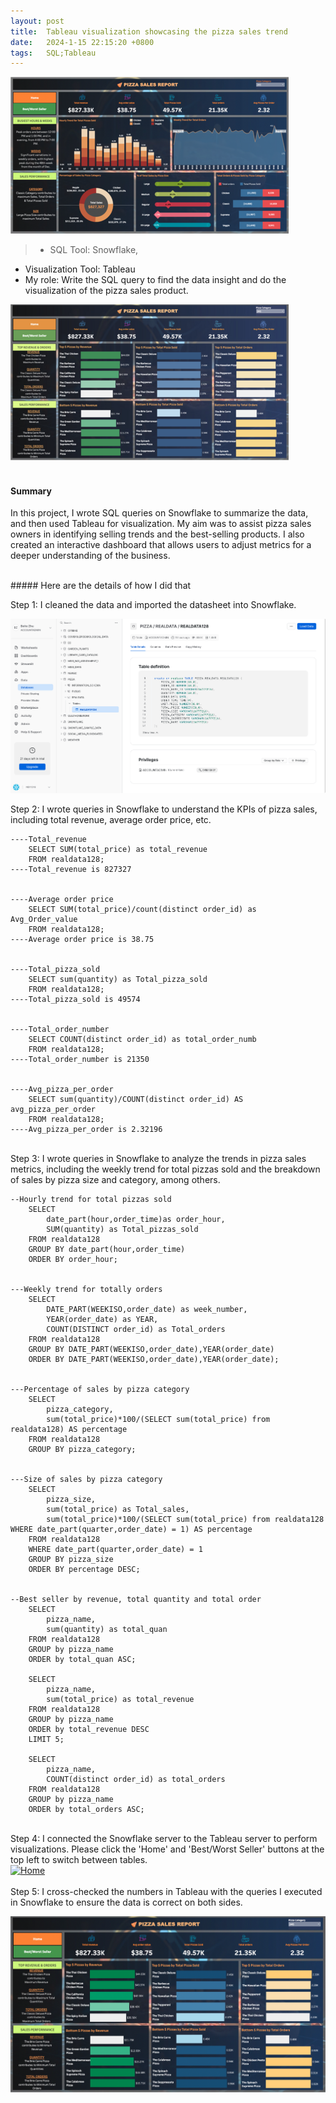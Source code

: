 ```yaml
---
layout: post
title:  Tableau visualization showcasing the pizza sales trend
date:   2024-1-15 22:15:20 +0800
tags:   SQL;Tableau
---
```

![image](../assets/image/pizza_tableau_home_icon.png) 

> - SQL Tool: Snowflake,
- Visualization Tool: Tableau
- My role: Write the SQL query to find the data insight and do the visualization of the pizza sales product. 

![image](../assets/image/pizza_tableau_2nd_icon.png)  
<br/>

#### Summary
In this project, I wrote SQL queries on Snowflake to summarize the data, and then used Tableau for visualization. My aim was to assist pizza sales owners in identifying selling trends and the best-selling products. I also created an interactive dashboard that allows users to adjust metrics for a deeper understanding of the business.

<br/>
##### Here are the details of how I did that

Step 1: I cleaned the data and imported the datasheet into Snowflake. 

![image](../assets/image/Snowflake_database.png)
<br/>

Step 2: I wrote queries in Snowflake to understand the KPIs of pizza sales, including total revenue, average order price, etc. 

```
----Total_revenue
    SELECT SUM(total_price) as total_revenue
    FROM realdata128;
----Total_revenue is 827327


----Average order price
    SELECT SUM(total_price)/count(distinct order_id) as Avg_Order_value
    FROM realdata128;
----Average order price is 38.75


----Total_pizza_sold
    SELECT sum(quantity) as Total_pizza_sold
    FROM realdata128;
----Total_pizza_sold is 49574


----Total_order_number
    SELECT COUNT(distinct order_id) as total_order_numb
    FROM realdata128;
----Total_order_number is 21350


----Avg_pizza_per_order
    SELECT sum(quantity)/COUNT(distinct order_id) AS avg_pizza_per_order
    FROM realdata128;
----Avg_pizza_per_order is 2.32196

```
<br/>
Step 3: I wrote queries in Snowflake to analyze the trends in pizza sales metrics, including the weekly trend for total pizzas sold and the breakdown of sales by pizza size and category, among others.

```
--Hourly trend for total pizzas sold
    SELECT 
        date_part(hour,order_time)as order_hour, 
        SUM(quantity) as Total_pizzas_sold
    FROM realdata128
    GROUP BY date_part(hour,order_time)
    ORDER BY order_hour;


---Weekly trend for totally orders
    SELECT 
        DATE_PART(WEEKISO,order_date) as week_number, 
        YEAR(order_date) as YEAR, 
        COUNT(DISTINCT order_id) as Total_orders
    FROM realdata128
    GROUP BY DATE_PART(WEEKISO,order_date),YEAR(order_date)
    ORDER BY DATE_PART(WEEKISO,order_date),YEAR(order_date);


---Percentage of sales by pizza category
    SELECT 
        pizza_category, 
        sum(total_price)*100/(SELECT sum(total_price) from realdata128) AS percentage
    FROM realdata128
    GROUP BY pizza_category;


---Size of sales by pizza category
    SELECT 
        pizza_size, 
        sum(total_price) as Total_sales,
        sum(total_price)*100/(SELECT sum(total_price) from realdata128 WHERE date_part(quarter,order_date) = 1) AS percentage
    FROM realdata128
    WHERE date_part(quarter,order_date) = 1
    GROUP BY pizza_size
    ORDER BY percentage DESC;


--Best seller by revenue, total quantity and total order
    SELECT 
        pizza_name, 
        sum(quantity) as total_quan
    FROM realdata128
    GROUP by pizza_name
    ORDER by total_quan ASC;

    SELECT 
        pizza_name, 
        sum(total_price) as total_revenue
    FROM realdata128
    GROUP by pizza_name
    ORDER by total_revenue DESC
    LIMIT 5;

    SELECT 
        pizza_name, 
        COUNT(distinct order_id) as total_orders
    FROM realdata128
    GROUP by pizza_name
    ORDER by total_orders ASC;
```
<br/>
Step 4: I connected the Snowflake server to the Tableau server to perform visualizations. Please click the 'Home' and 'Best/Worst Seller' buttons at the top left to switch between tables.



<div class='tableauPlaceholder' id='viz1706640276658' style='position: relative'><noscript><a href='#'><img alt='Home ' src='https:&#47;&#47;public.tableau.com&#47;static&#47;images&#47;pi&#47;pizzatablaue&#47;Home&#47;1_rss.png' style='border: none' /></a></noscript><object class='tableauViz'  style='display:none;'><param name='host_url' value='https%3A%2F%2Fpublic.tableau.com%2F' /> <param name='embed_code_version' value='3' /> <param name='site_root' value='' /><param name='name' value='pizzatablaue&#47;Home' /><param name='tabs' value='no' /><param name='toolbar' value='yes' /><param name='static_image' value='https:&#47;&#47;public.tableau.com&#47;static&#47;images&#47;pi&#47;pizzatablaue&#47;Home&#47;1.png' /> <param name='animate_transition' value='yes' /><param name='display_static_image' value='yes' /><param name='display_spinner' value='yes' /><param name='display_overlay' value='yes' /><param name='display_count' value='yes' /><param name='language' value='en-US' /></object></div>                

<script type='text/javascript'>                    var divElement = document.getElementById('viz1706640276658');                    var vizElement = divElement.getElementsByTagName('object')[0];                    if ( divElement.offsetWidth > 800 ) { vizElement.style.width='1100px';vizElement.style.height='950px';} else if ( divElement.offsetWidth > 500 ) { vizElement.style.width='1100px';vizElement.style.height='950px';} else { vizElement.style.width='100%';vizElement.style.height='2877px';}                     var scriptElement = document.createElement('script');                    scriptElement.src = 'https://public.tableau.com/javascripts/api/viz_v1.js';                    vizElement.parentNode.insertBefore(scriptElement, vizElement);                </script>


<br/>
Step 5: I cross-checked the numbers in Tableau with the queries I executed in Snowflake to ensure the data is correct on both sides.

![image](../assets/image/pizza_tableau_best.png)